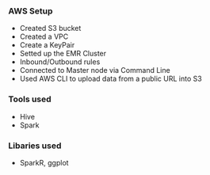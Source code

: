 ### AWS Setup
* Created S3 bucket
* Created a VPC
* Create a KeyPair
* Setted up the EMR Cluster
* Inbound/Outbound rules
* Connected to Master node via Command Line
* Used AWS CLI to upload data from a public URL into S3

### Tools used
* Hive
* Spark

### Libaries used
* SparkR, ggplot
